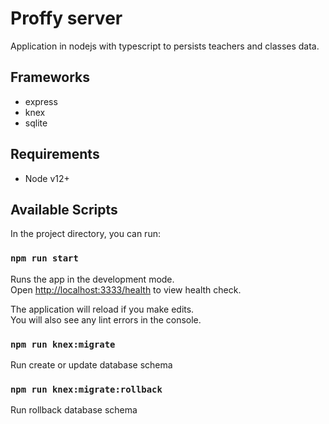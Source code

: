 # Proffy server

Application in nodejs with typescript to persists teachers and classes data.

## Frameworks

- express
- knex
- sqlite

## Requirements

- Node v12+

## Available Scripts

In the project directory, you can run:

### `npm run start`

Runs the app in the development mode.<br />
Open [http://localhost:3333/health](http://localhost:3333/health) to view health check.

The application will reload if you make edits.<br />
You will also see any lint errors in the console.

### `npm run knex:migrate`

Run create or update database schema

### `npm run knex:migrate:rollback`

Run rollback database schema

